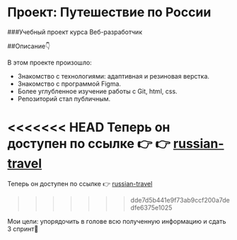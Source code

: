 # Проект: Путешествие по России

###Учебный проект курса Веб-разработчик

##Описание👇

В этом проекте произошло:

* Знакомство с технологиями: адаптивная и резиновая верстка.
* Знакомство с программой Figma.
* Более углубленное изучение работы с Git, html, css.
* Репозиторий стал публичным.

<<<<<<< HEAD
Теперь он доступен по ссылке 👉 :point_right: [russian-travel](https://jennimikka.github.io/russian-travel/index.html)
=======
Теперь он доступен по ссылке :point_right: [russian-travel](https://jennimikka.github.io/russian-travel/index.html)
>>>>>>> dde7d5b441e9f73ab9ccf200a7dedfe6375e1025

Мои цели: упорядочить в голове всю полученную информацию
 и сдать 3 спринт🎉

